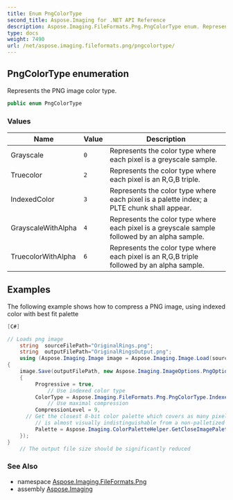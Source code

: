 ```yaml
---
title: Enum PngColorType
second_title: Aspose.Imaging for .NET API Reference
description: Aspose.Imaging.FileFormats.Png.PngColorType enum. Represents the PNG image color type
type: docs
weight: 7490
url: /net/aspose.imaging.fileformats.png/pngcolortype/
---
```

## PngColorType enumeration

Represents the PNG image color type.

```csharp
public enum PngColorType
```

### Values

| Name | Value | Description |
| --- | --- | --- |
| Grayscale | `0` | Represents the color type where each pixel is a greyscale sample. |
| Truecolor | `2` | Represents the color type where each pixel is an R,G,B triple. |
| IndexedColor | `3` | Represents the color type where each pixel is a palette index; a PLTE chunk shall appear. |
| GrayscaleWithAlpha | `4` | Represents the color type where each pixel is a greyscale sample followed by an alpha sample. |
| TruecolorWithAlpha | `6` | Represents the color type where each pixel is an R,G,B triple followed by an alpha sample. |

## Examples

The following example shows how to compress a PNG image, using indexed color with best fit palette

```csharp
[C#]

// Loads png image        
    string  sourceFilePath="OriginalRings.png";
    string  outputFilePath="OriginalRingsOutput.png";
    using (Aspose.Imaging.Image image = Aspose.Imaging.Image.Load(sourceFilePath))
{
    image.Save(outputFilePath, new Aspose.Imaging.ImageOptions.PngOptions()
    {
         Progressive = true,
             // Use indexed color type
         ColorType = Aspose.Imaging.FileFormats.Png.PngColorType.IndexedColor,
             // Use maximal compression
         CompressionLevel = 9,
      // Get the closest 8-bit color palette which covers as many pixels as possible, so that a palettized image
         // is almost visually indistinguishable from a non-palletized one.
         Palette = Aspose.Imaging.ColorPaletteHelper.GetCloseImagePalette((Aspose.Imaging.RasterImage)image, 256, Aspose.Imaging.PaletteMiningMethod.Histogram)
    });
}
    // The output file size should be significantly reduced
```

### See Also

* namespace [Aspose.Imaging.FileFormats.Png](../../aspose.imaging.fileformats.png/)
* assembly [Aspose.Imaging](../../)


